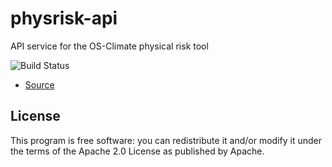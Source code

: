 # physrisk-api
API service for the OS-Climate physical risk tool

![Build Status](https://github.com/os-climate/physrisk-api/actions/workflows/ci.yml/badge.svg?branch=main)

- [Source](https://github.com/os-climate/physrisk-api)

## License
This program is free software: you can redistribute it and/or modify
it under the terms of the Apache 2.0 License as published by Apache.
